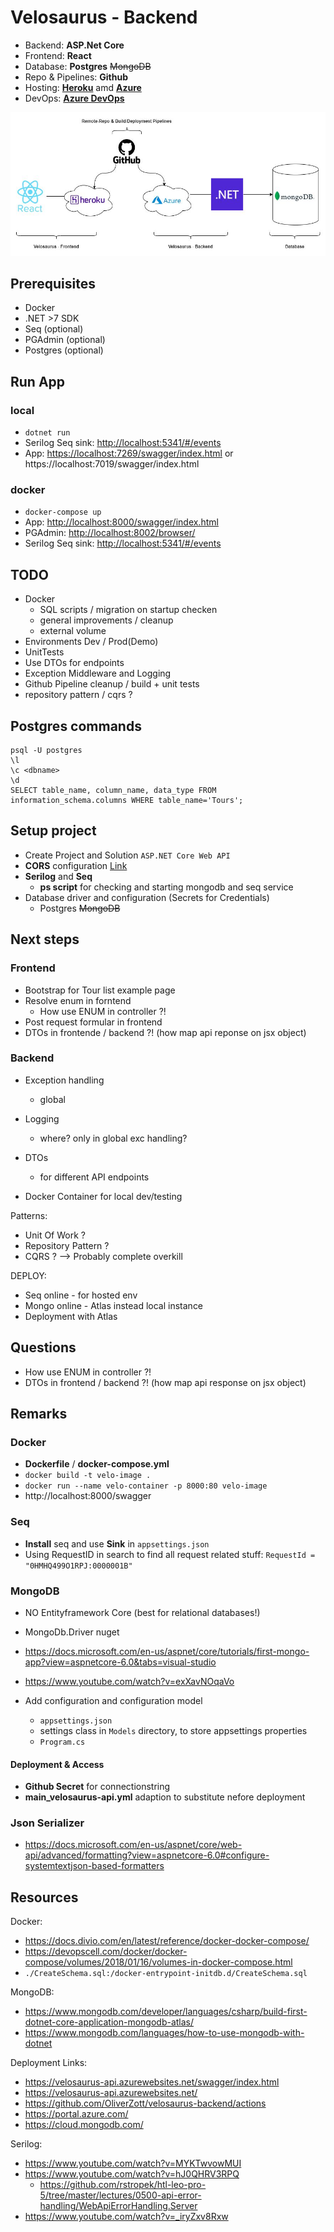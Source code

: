 ﻿# Velosaurus - Backend

- Backend: **ASP.Net Core**
- Frontend: **React**
- Database:  **Postgres** ~~MongoDB~~
- Repo & Pipelines: **Github**
- Hosting: [**Heroku**](https://dashboard.heroku.com/) amd [**Azure**](https://portal.azure.com/)
- DevOps: [**Azure DevOps**](https://dev.azure.com/)

![Project Structure](velosaurus_architecture.jpg)

## Prerequisites

- Docker
- .NET >7 SDK
- Seq (optional)
- PGAdmin (optional)
- Postgres (optional)

## Run App

### local

- `dotnet run`
- Serilog Seq sink: <http://localhost:5341/#/events>
- App: <https://localhost:7269/swagger/index.html> or https://localhost:7019/swagger/index.html

### docker

- `docker-compose up`
- App: <http://localhost:8000/swagger/index.html>
- PGAdmin: <http://localhost:8002/browser/>
- Serilog Seq sink: <http://localhost:5341/#/events>

## TODO

- Docker
    - SQL scripts / migration on startup checken
    - general improvements / cleanup
    - external volume
- Environments Dev / Prod(Demo)
- UnitTests
- Use DTOs for endpoints
- Exception Middleware and Logging
- Github Pipeline cleanup / build + unit tests
- repository pattern / cqrs ?

## Postgres commands

```shell
psql -U postgres
\l 
\c <dbname>
\d
SELECT table_name, column_name, data_type FROM information_schema.columns WHERE table_name='Tours';
```

## Setup project

- Create Project and Solution `ASP.NET Core Web API`
- **CORS** configuration [Link](https://docs.microsoft.com/en-us/aspnet/core/security/cors?view=aspnetcore-6.0)
- **Serilog** and **Seq**
    - **ps script** for checking and starting mongodb and seq service
- Database driver and configuration (Secrets for Credentials)
    - Postgres ~~MongoDB~~

## Next steps

### Frontend

- Bootstrap for Tour list example page
- Resolve enum in forntend
    - How use ENUM in controller ?!
- Post request formular in frontend
- DTOs in frontende / backend ?! (how map api reponse on jsx object)

### Backend

- Exception handling
    - global

- Logging
    - where? only in global exc handling?

- DTOs
    - for different API endpoints

- Docker Container for local dev/testing

Patterns:

- Unit Of Work ?
- Repository Pattern ?
- CQRS ? --> Probably complete overkill

DEPLOY:

- Seq online - for hosted env
- Mongo online - Atlas instead local instance
- Deployment with Atlas

## Questions

- How use ENUM in controller ?!
- DTOs in frontend / backend ?! (how map api response on jsx object)

## Remarks

### Docker

- **Dockerfile** / **docker-compose.yml**
- `docker build -t velo-image .`
- `docker run --name velo-container -p 8000:80 velo-image`
- http://localhost:8000/swagger

### Seq

- **Install** seq and use **Sink** in `appsettings.json`
- Using RequestID in search to find all request related stuff: `RequestId = "0HMHQ499O1RPJ:0000001B"`

### MongoDB

- NO Entityframework Core (best for relational databases!)
- MongoDb.Driver nuget
- <https://docs.microsoft.com/en-us/aspnet/core/tutorials/first-mongo-app?view=aspnetcore-6.0&tabs=visual-studio>
- <https://www.youtube.com/watch?v=exXavNOqaVo>

- Add configuration and configuration model
    - `appsettings.json`
    - settings class in `Models` directory, to store appsettings properties
    - `Program.cs`

#### Deployment & Access

- **Github Secret** for connectionstring
- **main_velosaurus-api.yml** adaption to substitute nefore deployment

### Json Serializer

- <https://docs.microsoft.com/en-us/aspnet/core/web-api/advanced/formatting?view=aspnetcore-6.0#configure-systemtextjson-based-formatters>

## Resources

Docker:

- https://docs.divio.com/en/latest/reference/docker-docker-compose/
- https://devopscell.com/docker/docker-compose/volumes/2018/01/16/volumes-in-docker-compose.html
- `./CreateSchema.sql:/docker-entrypoint-initdb.d/CreateSchema.sql`

MongoDB:

- <https://www.mongodb.com/developer/languages/csharp/build-first-dotnet-core-application-mongodb-atlas/>
- <https://www.mongodb.com/languages/how-to-use-mongodb-with-dotnet>

Deployment Links:

- <https://velosaurus-api.azurewebsites.net/swagger/index.html>
- <https://velosaurus-api.azurewebsites.net/>
- <https://github.com/OliverZott/velosaurus-backend/actions>
- <https://portal.azure.com/>
- <https://cloud.mongodb.com/>

Serilog:

- <https://www.youtube.com/watch?v=MYKTwvowMUI>
- <https://www.youtube.com/watch?v=hJ0QHRV3RPQ>
    - <https://github.com/rstropek/htl-leo-pro-5/tree/master/lectures/0500-api-error-handling/WebApiErrorHandling.Server>
- <https://www.youtube.com/watch?v=_iryZxv8Rxw>
